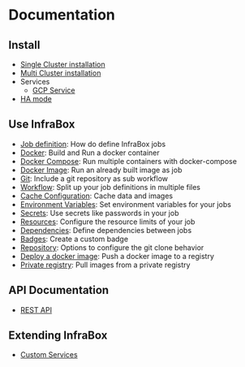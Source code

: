 # Documentation

## Install
- [Single Cluster installation](/docs/install/install.md)
- [Multi Cluster installation](/docs/install/multi_cluster.md)
- Services
    - [GCP Service](/src/services/gcp/README.md)
- [HA mode](/docs/install/ha_mode.md)

## Use InfraBox
- [Job definition](/docs/doc.md): How do define InfraBox jobs
- [Docker](/docs/job/docker.md): Build and Run a docker container
- [Docker Compose](/docs/job/docker_compose.md): Run multiple containers with docker-compose
- [Docker Image](/docs/job/docker_image.md): Run an already built image as job
- [Git](/docs/job/git.md): Include a git repository as sub workflow
- [Workflow](/docs/job/workflow.md): Split up your job definitions in multiple files
- [Cache Configuration](/docs/job/cache.md): Cache data and images
- [Environment Variables](/docs/job/env_vars.md): Set environment variables for your jobs
- [Secrets](/docs/job/secrets.md): Use secrets like passwords in your job
- [Resources](/docs/job/resources.md): Configure the resource limits of your job
- [Dependencies](/docs/job/dependencies.md): Define dependencies between jobs
- [Badges](/docs/job/badges.md): Create a custom badge
- [Repository](/docs/job/repository.md): Options to configure the git clone behavior
- [Deploy a docker image](/docs/job/deployments.md): Push a docker image to a registry
- [Private registry](/docs/job/source_registry.md): Pull images from a private registry

## API Documentation
- [REST API](https://rebilly.github.io/ReDoc/?url=https://infrabox.ninja/api/swagger.json)

## Extending InfraBox
- [Custom Services](/docs/services/custom_services.md)

